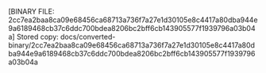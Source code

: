 [BINARY FILE: 2cc7ea2baa8ca09e68456ca68713a736f7a27e1d30105e8c4417a80dba944e9a6189468cb37c6ddc700bdea8206bc2bff6cb143905577f1939796a03b04a]
Stored copy: docs/converted-binary/2cc7ea2baa8ca09e68456ca68713a736f7a27e1d30105e8c4417a80dba944e9a6189468cb37c6ddc700bdea8206bc2bff6cb143905577f1939796a03b04a
